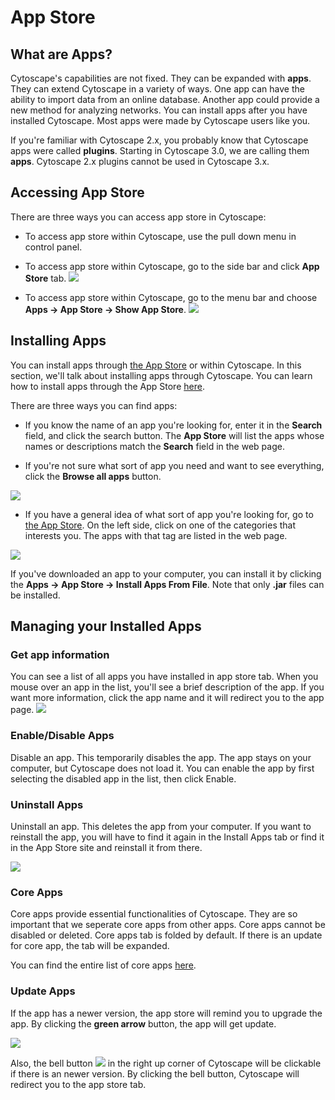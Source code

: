 <a id="app_Store"> </a>
# App Store

<a id="what_are_apps"> </a>
## What are Apps?

Cytoscape's capabilities are not fixed. They can be expanded with
**apps**. They can extend Cytoscape in a variety of ways. One app can
have the ability to import data from an online database. Another app
could provide a new method for analyzing networks. You can install apps
after you have installed Cytoscape. Most apps were made by Cytoscape
users like you.

If you're familiar with Cytoscape 2.x, you probably know that Cytoscape
apps were called **plugins**. Starting in Cytoscape 3.0, we are calling
them **apps**. Cytoscape 2.x plugins cannot be used in Cytoscape 3.x.

<a id="accessing_apps"> </a>
## Accessing App Store
There are three ways you can access app store in Cytoscape:
- To access app store within Cytoscape, use the pull down menu in control panel.
  
- To access app store within Cytoscape, go to the side bar and click **App Store** tab.
![](_static/images/AppStore/gui.png)

- To access app store within Cytoscape, go to the menu bar and choose **Apps →
  App Store → Show App Store**.
![](_static/images/AppStore/menu.png)

<a id="installing_apps"> </a>
## Installing Apps

You can install apps through [the App Store](http://apps.cytoscape.org)
or within Cytoscape. In this section, we'll talk about installing apps
through Cytoscape. You can learn how to install apps through the App
Store [here](http://apps.cytoscape.org/help/getstarted_app_install).

There are three ways you can find apps:

-   If you know the name of an app you're looking for, enter it in the
    **Search** field, and click the search button. The **App Store** will list the apps whose names or
    descriptions match the **Search** field in the web page.

-   If you're not sure what sort of app you need and want to see everything,
    click the **Browse all apps** button. 
    
![](_static/images/AppStore/search.png)

-   If you have a general idea of what sort of app you're looking for,
    go to [the App Store](http://apps.cytoscape.org). On the left side, click on one of the
    categories that interests you. The apps with that tag are listed in the
    web page.
    
![](_static/images/AppStore/category.png)

If you've downloaded an app to your computer, you can install it by
clicking the  **Apps →
App Store → Install Apps From File**. Note that only **.jar** files can be installed.

<a id="managing_your_installed_apps"> </a>
## Managing your Installed Apps
### Get app information
You can see a list of all apps you have installed in app store tab. When you mouse over an app in the list, you'll see a brief description of the app.
If you want more information, click the app name and it will redirect you to the app page.
![](_static/images/AppStore/tooltip.png) 

### Enable/Disable Apps
Disable an app. This temporarily disables the app. The app stays on your computer, but Cytoscape does not load it. You can enable the app by first selecting the disabled app in the list, then click Enable.

### Uninstall Apps
Uninstall an app. This deletes the app from your computer. If you want to reinstall the app, you will have to find it again in the Install Apps tab or find it in the App Store site and reinstall it from there.

![](_static/images/AppStore/coreapps.png) 

### Core Apps
Core apps provide essential functionalities of Cytoscape. They are so important that we seperate core apps from other apps. Core apps cannot be disabled or deleted. Core apps tab is folded by default. If there is an update for core app, the tab will be expanded.

You can find the entire list of core apps [here](https://github.com/cytoscape/cytoscape#new-from-330-core-apps).

### Update Apps
If the app has a newer version, the app store will remind you to upgrade the app. By clicking the **green arrow** button, the app will get update.

![](_static/images/AppStore/update.png) 

Also, the bell button ![](_static/images/AppStore/bell.png) in the right up corner of Cytoscape will be clickable if there is an newer version. By clicking the bell button, Cytoscape will redirect you to the app store tab.

